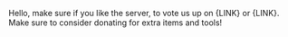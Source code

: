 Hello, make sure if you like the server, to vote us up on {LINK} or {LINK}. Make sure to consider donating for extra items and tools!
